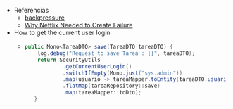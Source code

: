 - Referencias
	- [backpressure](https://medium.com/@jayphelps/backpressure-explained-the-flow-of-data-through-software-2350b3e77ce7)
	- [Why Netflix Needed to Create Failure](https://www.gremlin.com/chaos-monkey/the-origin-of-chaos-monkey/)
- How to get the current user login
	- ```java
	  public Mono<TareaDTO> save(TareaDTO tareaDTO) {
	      log.debug("Request to save Tarea : {}", tareaDTO);
	      return SecurityUtils
	              .getCurrentUserLogin()
	              .switchIfEmpty(Mono.just("sys.admin"))
	              .map(usuario -> tareaMapper.toEntity(tareaDTO.usuario(usuario)))
	              .flatMap(tareaRepository::save)
	              .map(tareaMapper::toDto);
	     }
	  ```
